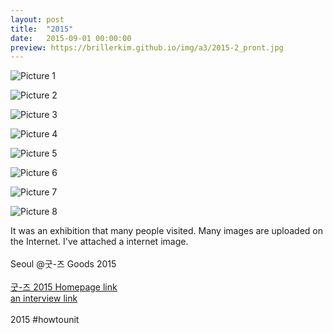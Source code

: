 ```yaml
---
layout: post
title:  "2015"
date:   2015-09-01 00:00:00
preview: https://brillerkim.github.io/img/a3/2015-2_pront.jpg
---
```


![Picture 1](https://brillerkim.github.io/img/a3/2015-2_1.png)

![Picture 2](https://brillerkim.github.io/img/a3/2015-2_2.png)

![Picture 3](https://brillerkim.github.io/img/a3/2015-2_3.png)

![Picture 4](https://brillerkim.github.io/img/a3/2015-2_4.png)

![Picture 5](https://brillerkim.github.io/img/a3/2015-2_5.png)

![Picture 6](https://brillerkim.github.io/img/a3/2015-2_6.png)

![Picture 7](https://brillerkim.github.io/img/a3/2015-2_7.png)

![Picture 8](https://brillerkim.github.io/img/a3/2015-2_8.jpg)


It was an exhibition that many people visited. Many images are uploaded on the Internet. I've attached a internet image. 
<br>
<br>
Seoul @굿-즈 Goods 2015<br>
<br>
[<U>굿-즈 2015 Homepage link</U>](http://goods2015.com/goods_01.html)<br>
[<U>an interview link</U>](http://goods2015.com/artist_20.html)<br>
<br>
2015 #howtounit
